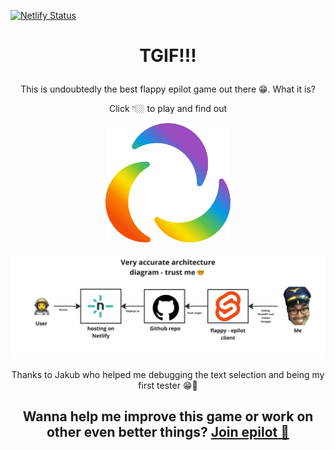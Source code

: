 [![Netlify Status](https://api.netlify.com/api/v1/badges/313faf41-b755-4878-93f6-e84634f2fd5b/deploy-status)](https://app.netlify.com/sites/flappyepilot/deploys)


# <p align="center">TGIF!!!</p>
<p align="center">This is undoubtedly the best flappy epilot game out there 😁. What it is? </p>

<p align="center">Click 👇🏼 to play and find out </p>

<p align="center"><a href="https://flappyepilot.netlify.app/"><img alt="epilot" src="src/epilot_Logo_nur_Icon_regenbogen_RGB_angepasst.svg" width="200"></a></p>


<p align="center"><img alt="epilot" src="src/architecture" width="800"></a></p>


<p align="center">Thanks to Jakub who helped me debugging the text selection and being my first tester 😁💪</p>


## <p align="center"> Wanna help me improve this game or work on other even better things? <a href="https://www.epilot.cloud/en/company/careers/developers-engineering"> Join epilot 🚀</a></p>
